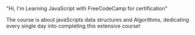 "Hi, I'm Learning JavaScript with FreeCodeCamp for certification"

The course is about javaScripts data structures and Algorithms, dedicating every single day into completing this extensive course!
